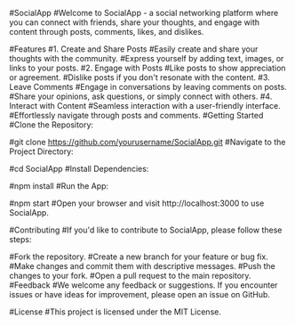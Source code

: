 #SocialApp
#Welcome to SocialApp - a social networking platform where you can connect with friends, share your thoughts, and engage with content through posts, comments, likes, and dislikes.

#Features
#1. Create and Share Posts
#Easily create and share your thoughts with the community.
#Express yourself by adding text, images, or links to your posts.
#2. Engage with Posts
#Like posts to show appreciation or agreement.
#Dislike posts if you don't resonate with the content.
#3. Leave Comments
#Engage in conversations by leaving comments on posts.
#Share your opinions, ask questions, or simply connect with others.
#4. Interact with Content
#Seamless interaction with a user-friendly interface.
#Effortlessly navigate through posts and comments.
#Getting Started
#Clone the Repository:

#git clone https://github.com/yourusername/SocialApp.git
#Navigate to the Project Directory:

#cd SocialApp
#Install Dependencies:

#npm install
#Run the App:

#npm start
#Open your browser and visit http://localhost:3000 to use SocialApp.

#Contributing
#If you'd like to contribute to SocialApp, please follow these steps:

#Fork the repository.
#Create a new branch for your feature or bug fix.
#Make changes and commit them with descriptive messages.
#Push the changes to your fork.
#Open a pull request to the main repository.
#Feedback
#We welcome any feedback or suggestions. If you encounter issues or have ideas for improvement, please open an issue on GitHub.

#License
#This project is licensed under the MIT License.
